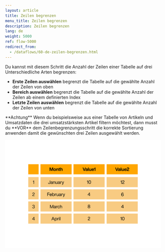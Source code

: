 ```yaml
---
layout: article
title: Zeilen begrenzen
menu_title: Zeilen begrenzen
description: Zeilen begrenzen
lang: de
weight: 5000
ref: flow-5000
redirect_from:
  - /dataflows/60-de-zeilen-begrenzen.html
---
```

Du kannst mit diesem Schritt die Anzahl der Zeilen einer Tabelle auf drei Unterschiedliche Arten begrenzen:

* **Erste Zeilen auswählen** begrenzt die Tabelle auf die gewählte Anzahl der Zeilen von oben
* **Bereich auswählen** begrenzt die Tabelle auf die gewählte Anzahl der Zeilen ab einem definierten Index
* **Letzte Zeilen auswählen** begrenzt die Tabelle auf die gewählte Anzahl der Zeilen von unten

<div class="box-tip" markdown="1">
**Achtung**
Wenn du beispielsweise aus einer Tabelle von Artikeln und Umsatzdaten die drei umsatzstärksten Artikel filtern möchtest, dann musst du **VOR** dem Zeilenbegrenzungsschritt die korrekte Sortierung anwenden damit die gewünschten drei Zeilen ausgewählt werden.
</div>

![Bereich auswählen](/assets/images/dataflows/dataflows_select-range.gif)
